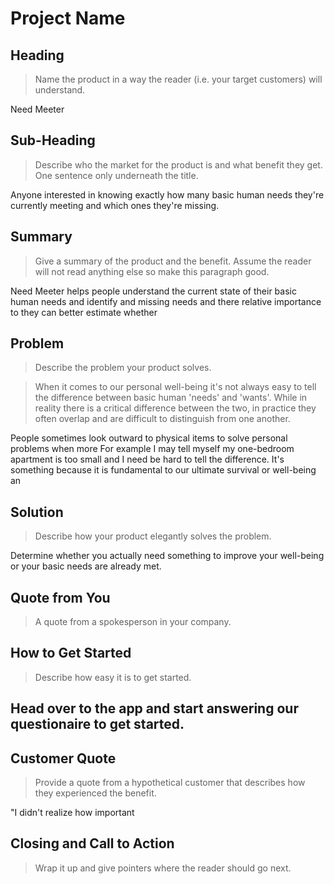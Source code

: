 # Project Name #

<!-- 
> This material was originally posted [here](http://www.quora.com/What-is-Amazons-approach-to-product-development-and-product-management). It is reproduced here for posterities sake.

There is an approach called "working backwards" that is widely used at Amazon. They work backwards from the customer, rather than starting with an idea for a product and trying to bolt customers onto it. While working backwards can be applied to any specific product decision, using this approach is especially important when developing new products or features.

For new initiatives a product manager typically starts by writing an internal press release announcing the finished product. The target audience for the press release is the new/updated product's customers, which can be retail customers or internal users of a tool or technology. Internal press releases are centered around the customer problem, how current solutions (internal or external) fail, and how the new product will blow away existing solutions.

If the benefits listed don't sound very interesting or exciting to customers, then perhaps they're not (and shouldn't be built). Instead, the product manager should keep iterating on the press release until they've come up with benefits that actually sound like benefits. Iterating on a press release is a lot less expensive than iterating on the product itself (and quicker!).

If the press release is more than a page and a half, it is probably too long. Keep it simple. 3-4 sentences for most paragraphs. Cut out the fat. Don't make it into a spec. You can accompany the press release with a FAQ that answers all of the other business or execution questions so the press release can stay focused on what the customer gets. My rule of thumb is that if the press release is hard to write, then the product is probably going to suck. Keep working at it until the outline for each paragraph flows. 

Oh, and I also like to write press-releases in what I call "Oprah-speak" for mainstream consumer products. Imagine you're sitting on Oprah's couch and have just explained the product to her, and then you listen as she explains it to her audience. That's "Oprah-speak", not "Geek-speak".

Once the project moves into development, the press release can be used as a touchstone; a guiding light. The product team can ask themselves, "Are we building what is in the press release?" If they find they're spending time building things that aren't in the press release (overbuilding), they need to ask themselves why. This keeps product development focused on achieving the customer benefits and not building extraneous stuff that takes longer to build, takes resources to maintain, and doesn't provide real customer benefit (at least not enough to warrant inclusion in the press release).
 -->
 
## Heading ##
  > Name the product in a way the reader (i.e. your target customers) will understand.

  Need Meeter

## Sub-Heading ##
  > Describe who the market for the product is and what benefit they get. One sentence only underneath the title.

  Anyone interested in knowing exactly how many basic human needs they're currently meeting and which ones they're missing.

## Summary ##
  > Give a summary of the product and the benefit. Assume the reader will not read anything else so make this paragraph good.

  Need Meeter helps people understand the current state of their basic human needs and identify and missing needs and there relative importance to they can better estimate whether 

## Problem ##
  > Describe the problem your product solves.

  > When it comes to our personal well-being it's not always easy to tell the difference between basic human 'needs' and 'wants'. While in reality there is a critical difference between the two, in practice they often overlap and are difficult to distinguish from one another. 

  People sometimes look outward to physical items to solve personal problems when more For example I may tell myself my one-bedroom apartment is too small and I need  be hard to tell the difference. It's  something because it is fundamental to our ultimate survival or well-being an 

## Solution ##
  > Describe how your product elegantly solves the problem.

  Determine whether you actually need something to improve your well-being or your basic needs are already met. 

## Quote from You ##
  > A quote from a spokesperson in your company.

## How to Get Started ##
  > Describe how easy it is to get started.

  ## Head over to the app and start answering our questionaire to get started. ##


## Customer Quote ##
  > Provide a quote from a hypothetical customer that describes how they experienced the benefit.

  "I didn't realize how important 

## Closing and Call to Action ##
  > Wrap it up and give pointers where the reader should go next.
